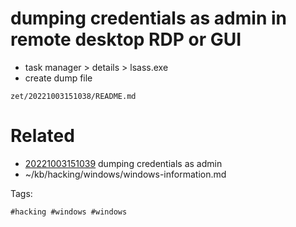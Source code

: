 # dumping credentials as admin in remote desktop RDP or GUI
- task manager > details > lsass.exe
- create dump file

` zet/20221003151038/README.md `

# Related

- [20221003151039](/zet/20221003151039/README.md) dumping credentials as admin
- ~/kb/hacking/windows/windows-information.md

Tags:

    #hacking #windows #windows 
